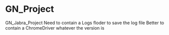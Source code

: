 # GN_Project
GN_Jabra_Project
Need to contain a Logs floder to save the log file
Better to contain a ChromeDriver whatever the version is
